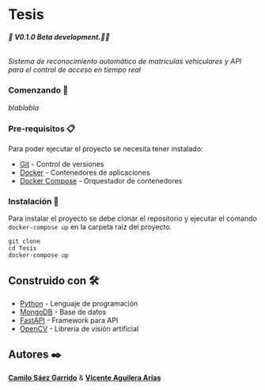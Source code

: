 # Tesis

###### **🚧 V0.1.0 Beta development.🚧🔨**

_Sistema de reconocimiento automático de matrículas vehiculares y API para el control de acceso en tiempo real_

### Comenzando 🚀

_blablabla_

### Pre-requisitos 📋

Para poder ejecutar el proyecto se necesita tener instalado:

* [Git](https://git-scm.com/downloads) - Control de versiones
* [Docker](https://docs.docker.com/get-docker/) - Contenedores de aplicaciones
* [Docker Compose](https://docs.docker.com/compose/install/) - Orquestador de contenedores

### Instalación 🔧

Para instalar el proyecto se debe clonar el repositorio y ejecutar el comando `docker-compose up` en la carpeta raíz del proyecto.

```
git clone
cd Tesis
docker-compose up
```

## Construido con 🛠️

* [Python](https://www.python.org/) - Lenguaje de programación
* [MongoDB](https://www.mongodb.com/) - Base de datos
* [FastAPI](https://fastapi.tiangolo.com/) - Framework para API
* [OpenCV](https://opencv.org/) - Librería de visión artificial

## Autores ✒️

[**Camilo Sáez Garrido**](https://github.com/camjasaez) & [**Vicente Aguilera Arias**](https://github.com/ViceAguilera)
